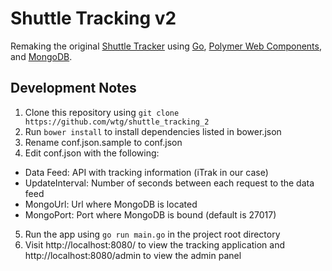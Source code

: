 Shuttle Tracking v2
===================

Remaking the original [Shuttle Tracker](https://github.com/wtg/shuttle_tracking) using [Go](https://golang.org/), [Polymer Web Components](https://www.polymer-project.org/0.5/), and [MongoDB](https://www.mongodb.org/).

Development Notes
-----------------
1. Clone this repository using `git clone https://github.com/wtg/shuttle_tracking_2`
2. Run `bower install` to install dependencies listed in bower.json
3. Rename conf.json.sample to conf.json
4. Edit conf.json with the following:
  * Data Feed: API with tracking information (iTrak in our case)
  * UpdateInterval: Number of seconds between each request to the data feed
  * MongoUrl: Url where MongoDB is located
  * MongoPort: Port where MongoDB is bound (default is 27017)
5. Run the app using `go run main.go` in the project root directory
6. Visit http://localhost:8080/ to view the tracking application and http://localhost:8080/admin to view the admin panel 